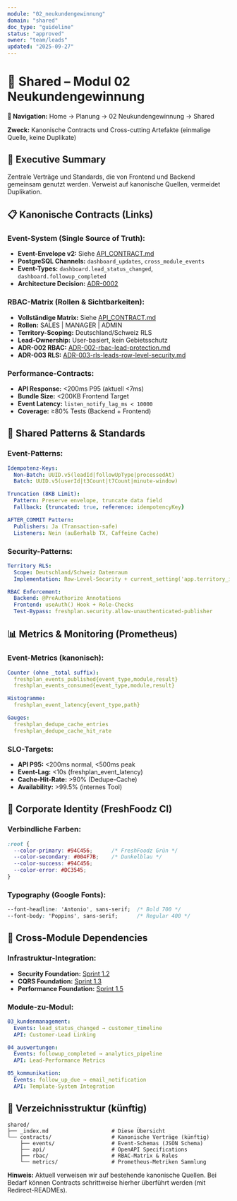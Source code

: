 ```yaml
---
module: "02_neukundengewinnung"
domain: "shared"
doc_type: "guideline"
status: "approved"
owner: "team/leads"
updated: "2025-09-27"
---
```


# 🤝 Shared – Modul 02 Neukundengewinnung

**📍 Navigation:** Home → Planung → 02 Neukundengewinnung → Shared

**Zweck:** Kanonische Contracts und Cross-cutting Artefakte (einmalige Quelle, keine Duplikate)

## 🎯 Executive Summary

Zentrale Verträge und Standards, die von Frontend und Backend gemeinsam genutzt werden. Verweist auf kanonische Quellen, vermeidet Duplikation.

## 📋 **Kanonische Contracts (Links)**

### **Event-System (Single Source of Truth):**
- **Event-Envelope v2:** Siehe [API_CONTRACT.md](../frontend/analyse/API_CONTRACT.md#event-system)
- **PostgreSQL Channels:** `dashboard_updates`, `cross_module_events`
- **Event-Types:** `dashboard.lead_status_changed`, `dashboard.followup_completed`
- **Architecture Decision:** [ADR-0002](../../../adr/ADR-0002-listen-notify-over-eventbus.md)

### **RBAC-Matrix (Rollen & Sichtbarkeiten):**
- **Vollständige Matrix:** Siehe [API_CONTRACT.md](../frontend/analyse/API_CONTRACT.md#rbac-security)
- **Rollen:** SALES | MANAGER | ADMIN
- **Territory-Scoping:** Deutschland/Schweiz RLS
- **Lead-Ownership:** User-basiert, kein Gebietsschutz
- **ADR-002 RBAC:** [ADR-002-rbac-lead-protection.md](./adr/ADR-002-rbac-lead-protection.md)
- **ADR-003 RLS:** [ADR-003-rls-leads-row-level-security.md](./adr/ADR-003-rls-leads-row-level-security.md)

### **Performance-Contracts:**
- **API Response:** <200ms P95 (aktuell <7ms)
- **Bundle Size:** <200KB Frontend Target
- **Event Latency:** `listen_notify_lag_ms < 10000`
- **Coverage:** ≥80% Tests (Backend + Frontend)

## 🔧 **Shared Patterns & Standards**

### **Event-Patterns:**
```yaml
Idempotenz-Keys:
  Non-Batch: UUID.v5(leadId|followUpType|processedAt)
  Batch: UUID.v5(userId|t3Count|t7Count|minute-window)

Truncation (8KB Limit):
  Pattern: Preserve envelope, truncate data field
  Fallback: {truncated: true, reference: idempotencyKey}

AFTER_COMMIT Pattern:
  Publishers: Ja (Transaction-safe)
  Listeners: Nein (außerhalb TX, Caffeine Cache)
```

### **Security-Patterns:**
```yaml
Territory RLS:
  Scope: Deutschland/Schweiz Datenraum
  Implementation: Row-Level-Security + current_setting('app.territory_id')

RBAC Enforcement:
  Backend: @PreAuthorize Annotations
  Frontend: useAuth() Hook + Role-Checks
  Test-Bypass: freshplan.security.allow-unauthenticated-publisher
```

## 📊 **Metrics & Monitoring (Prometheus)**

### **Event-Metrics (kanonisch):**
```yaml
Counter (ohne _total suffix):
  freshplan_events_published{event_type,module,result}
  freshplan_events_consumed{event_type,module,result}

Histogramme:
  freshplan_event_latency{event_type,path}

Gauges:
  freshplan_dedupe_cache_entries
  freshplan_dedupe_cache_hit_rate
```

### **SLO-Targets:**
- **API P95:** <200ms normal, <500ms peak
- **Event-Lag:** <10s (freshplan_event_latency)
- **Cache-Hit-Rate:** >90% (Dedupe-Cache)
- **Availability:** >99.5% (internes Tool)

## 🎨 **Corporate Identity (FreshFoodz CI)**

### **Verbindliche Farben:**
```css
:root {
  --color-primary: #94C456;      /* FreshFoodz Grün */
  --color-secondary: #004F7B;    /* Dunkelblau */
  --color-success: #94C456;
  --color-error: #DC3545;
}
```

### **Typography (Google Fonts):**
```css
--font-headline: 'Antonio', sans-serif;  /* Bold 700 */
--font-body: 'Poppins', sans-serif;      /* Regular 400 */
```

## 🔗 **Cross-Module Dependencies**

### **Infrastruktur-Integration:**
- **Security Foundation:** [Sprint 1.2](../../../TRIGGER_SPRINT_1_2.md)
- **CQRS Foundation:** [Sprint 1.3](../../../TRIGGER_SPRINT_1_3.md)
- **Performance Foundation:** [Sprint 1.5](../../../TRIGGER_SPRINT_1_5.md)

### **Module-zu-Modul:**
```yaml
03_kundenmanagement:
  Events: lead_status_changed → customer_timeline
  API: Customer-Lead Linking

04_auswertungen:
  Events: followup_completed → analytics_pipeline
  API: Lead-Performance Metrics

05_kommunikation:
  Events: follow_up_due → email_notification
  API: Template-System Integration
```

## 📁 **Verzeichnisstruktur (künftig)**

```
shared/
├── _index.md                    # Diese Übersicht
└── contracts/                   # Kanonische Verträge (künftig)
    ├── events/                  # Event-Schemas (JSON Schema)
    ├── api/                     # OpenAPI Specifications
    ├── rbac/                    # RBAC-Matrix & Rules
    └── metrics/                 # Prometheus-Metriken Sammlung
```

**Hinweis:** Aktuell verweisen wir auf bestehende kanonische Quellen. Bei Bedarf können Contracts schrittweise hierher überführt werden (mit Redirect-READMEs).